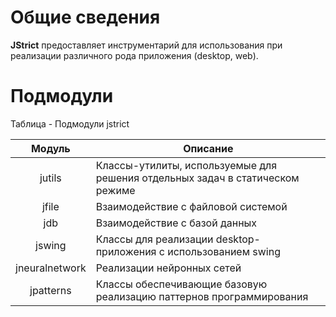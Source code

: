 # Общие сведения
**JStrict** предоставляет инструментарий для использования при реализации различного рода приложения (desktop, web).

# Подмодули
Таблица - Подмодули jstrict

| **Модуль** | **Описание** |
|:--------:|-----------------------------------------|
| jutils | Классы-утилиты, используемые для решения отдельных задач в статическом режиме |
| jfile | Взаимодействие с файловой системой |
| jdb | Взаимодействие с базой данных |
| jswing | Классы для реализации desktop-приложения с использованием swing |
| jneuralnetwork | Реализации нейронных сетей |
| jpatterns | Классы обеспечивающие базовую реализацию паттернов программирования |
